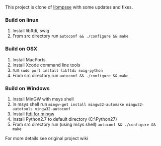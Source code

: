 This project is clone of [libmpsse](http://code.google.com/p/libmpsse) with some updates and fixes.

### Build on linux
1. Install libftdi, swig
2. From src directory run `autoconf && ./configure && make`

### Build on OSX
1. Install MacPorts
2. Install Xcode command line tools
3. run `sudo port install libftdi swig-python`
4. From src directory run `autoconf && ./configure && make`

### Build on Windows
1. Install MinGW with msys shell
2. In msys shell run `mingw-get install mingw32-automake mingw32-autotools mingw32-autoconf`
3. Install [ftdi for mingw](http://code.google.com/p/picusb/downloads/list)
4. Install Python2.7 to default directory (C:\Python27)
5. From src directory run (using msys shell) `autoconf && ./configure && make`


For more details see original project wiki

